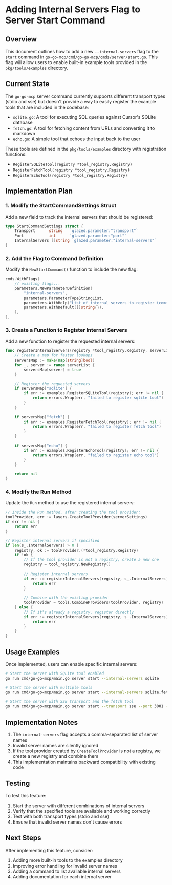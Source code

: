 # Adding Internal Servers Flag to Server Start Command

## Overview

This document outlines how to add a new `--internal-servers` flag to the `start` command in `go-go-mcp/cmd/go-go-mcp/cmds/server/start.go`. This flag will allow users to enable built-in example tools provided in the `pkg/tools/examples` directory.

## Current State

The `go-go-mcp` server command currently supports different transport types (stdio and sse) but doesn't provide a way to easily register the example tools that are included in the codebase:

- `sqlite.go`: A tool for executing SQL queries against Cursor's SQLite database
- `fetch.go`: A tool for fetching content from URLs and converting it to markdown
- `echo.go`: A simple tool that echoes the input back to the user

These tools are defined in the `pkg/tools/examples` directory with registration functions:
- `RegisterSQLiteTool(registry *tool_registry.Registry)`
- `RegisterFetchTool(registry *tool_registry.Registry)`
- `RegisterEchoTool(registry *tool_registry.Registry)`

## Implementation Plan

### 1. Modify the StartCommandSettings Struct

Add a new field to track the internal servers that should be registered:

```go
type StartCommandSettings struct {
    Transport      string   `glazed.parameter:"transport"`
    Port           int      `glazed.parameter:"port"`
    InternalServers []string `glazed.parameter:"internal-servers"`
}
```

### 2. Add the Flag to Command Definition

Modify the `NewStartCommand()` function to include the new flag:

```go
cmds.WithFlags(
    // existing flags...
    parameters.NewParameterDefinition(
        "internal-servers",
        parameters.ParameterTypeStringList,
        parameters.WithHelp("List of internal servers to register (comma-separated). Available: sqlite,fetch,echo"),
        parameters.WithDefault([]string{}),
    ),
),
```

### 3. Create a Function to Register Internal Servers

Add a new function to register the requested internal servers:

```go
func registerInternalServers(registry *tool_registry.Registry, serverList []string) error {
    // Create a map for faster lookups
    serversMap := make(map[string]bool)
    for _, server := range serverList {
        serversMap[server] = true
    }

    // Register the requested servers
    if serversMap["sqlite"] {
        if err := examples.RegisterSQLiteTool(registry); err != nil {
            return errors.Wrap(err, "failed to register sqlite tool")
        }
    }
    
    if serversMap["fetch"] {
        if err := examples.RegisterFetchTool(registry); err != nil {
            return errors.Wrap(err, "failed to register fetch tool")
        }
    }
    
    if serversMap["echo"] {
        if err := examples.RegisterEchoTool(registry); err != nil {
            return errors.Wrap(err, "failed to register echo tool")
        }
    }

    return nil
}
```

### 4. Modify the Run Method

Update the `Run` method to use the registered internal servers:

```go
// Inside the Run method, after creating the tool provider:
toolProvider, err := layers.CreateToolProvider(serverSettings)
if err != nil {
    return err
}

// Register internal servers if specified
if len(s_.InternalServers) > 0 {
    registry, ok := toolProvider.(*tool_registry.Registry)
    if !ok {
        // If the tool provider is not a registry, create a new one
        registry = tool_registry.NewRegistry()
        
        // Register internal servers
        if err := registerInternalServers(registry, s_.InternalServers); err != nil {
            return err
        }
        
        // Combine with the existing provider
        toolProvider = tools.CombineProviders(toolProvider, registry)
    } else {
        // If it's already a registry, register directly
        if err := registerInternalServers(registry, s_.InternalServers); err != nil {
            return err
        }
    }
}
```

## Usage Examples

Once implemented, users can enable specific internal servers:

```bash
# Start the server with SQLite tool enabled
go run cmd/go-go-mcp/main.go server start --internal-servers sqlite

# Start the server with multiple tools
go run cmd/go-go-mcp/main.go server start --internal-servers sqlite,fetch,echo

# Start the server with SSE transport and the fetch tool
go run cmd/go-go-mcp/main.go server start --transport sse --port 3001 --internal-servers fetch
```

## Implementation Notes

1. The `internal-servers` flag accepts a comma-separated list of server names
2. Invalid server names are silently ignored
3. If the tool provider created by `CreateToolProvider` is not a registry, we create a new registry and combine them
4. This implementation maintains backward compatibility with existing code

## Testing

To test this feature:

1. Start the server with different combinations of internal servers
2. Verify that the specified tools are available and working correctly
3. Test with both transport types (stdio and sse)
4. Ensure that invalid server names don't cause errors

## Next Steps

After implementing this feature, consider:

1. Adding more built-in tools to the examples directory
2. Improving error handling for invalid server names
3. Adding a command to list available internal servers
4. Adding documentation for each internal server 